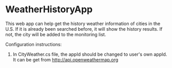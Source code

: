 # WeatherHistoryApp
This web app can help get the history weather information of cities in the U.S. If it is already been searched before, it will show the history results. If not, the city will be added to the monitoring list. 

Configuration instructions:
1. In CityWeather.cs file, the appId should be changed to user's own appId. It can be get from http://api.openweathermap.org


